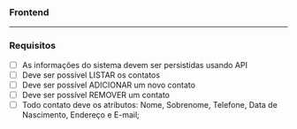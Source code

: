 ### Frontend

---

### Requisitos

- [ ] As informações do sistema devem ser persistidas usando API
- [ ] Deve ser possível LISTAR os contatos
- [ ] Deve ser possível ADICIONAR um novo contato
- [ ] Deve ser possível REMOVER um contato
- [ ] Todo contato deve os atributos: Nome, Sobrenome, Telefone,
      Data de Nascimento, Endereço e E-mail;
